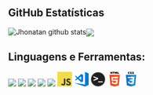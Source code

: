 ## **GitHub Estatísticas**

<a href="https://github.com/Gurupreet">
  <img align="center" src="https://github-readme-stats.vercel.app/api/top-langs/?username=jhonatandev0&theme=react&hide_langs_below=1" />
</a>

<a href="https://github.com/Gurupreet">
 <img align="left" src="https://github-readme-stats.vercel.app/api?username=jhonatandev0&show_icons=true&theme=react&line_height=27" alt="Jhonatan github stats"/>
</a>

## **Linguagens e Ferramentas:**  
<code><img height="30" src="https://www.gratispng.com/png-tsmyi6/download.html"></code>
<code><img height="30" src="https://www.r-project.org/logo/Rlogo.svg"></code>
<code><img height="30" src="https://avatars.githubusercontent.com/u/6128107?s=200&v=4"></code>
<code><img height="30" src="https://user-images.githubusercontent.com/53862244/123355017-283ff900-d53b-11eb-862f-d36918b21976.png"></code>
<code><img height="30" src="https://www.oracle.com/a/ocom/img/cb71-java-logo.png"></code>
<code><img height="30" src="https://raw.githubusercontent.com/github/explore/80688e429a7d4ef2fca1e82350fe8e3517d3494d/topics/javascript/javascript.png"></code>
<code><img height="30" src="https://raw.githubusercontent.com/github/explore/80688e429a7d4ef2fca1e82350fe8e3517d3494d/topics/visual-studio-code/visual-studio-code.png"></code>
<code><img height="30" src="https://raw.githubusercontent.com/github/explore/80688e429a7d4ef2fca1e82350fe8e3517d3494d/topics/terminal/terminal.png"></code>
<code><img height="30" src="https://raw.githubusercontent.com/github/explore/80688e429a7d4ef2fca1e82350fe8e3517d3494d/topics/html/html.png"></code>
<code><img height="30" src="https://raw.githubusercontent.com/github/explore/80688e429a7d4ef2fca1e82350fe8e3517d3494d/topics/css/css.png"></code>


